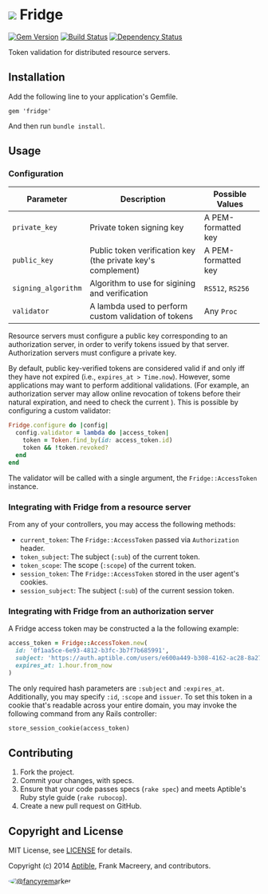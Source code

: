 # ![](https://raw.github.com/aptible/straptible/master/lib/straptible/rails/templates/public.api/icon-60px.png) Fridge

[![Gem Version](https://badge.fury.io/rb/fridge.png)](https://rubygems.org/gems/fridge)
[![Build Status](https://travis-ci.org/aptible/fridge.png?branch=master)](https://travis-ci.org/aptible/fridge)
[![Dependency Status](https://gemnasium.com/aptible/fridge.png)](https://gemnasium.com/aptible/fridge)

Token validation for distributed resource servers.

## Installation

Add the following line to your application's Gemfile.

    gem 'fridge'

And then run `bundle install`.

## Usage

### Configuration

| Parameter | Description | Possible Values |
| --------- | ----------- | --------------- |
| `private_key` | Private token signing key | A PEM-formatted key |
| `public_key` | Public token verification key (the private key's complement) | A PEM-formatted key |
| `signing_algorithm` | Algorithm to use for sigining and verification | `RS512`, `RS256` |
| `validator` | A lambda used to perform custom validation of tokens | Any `Proc` |

Resource servers must configure a public key corresponding to an authorization server, in order to verify tokens issued by that server. Authorization servers must configure a private key.

By default, public key-verified tokens are considered valid if and only iff they have not expired (i.e., `expires_at > Time.now`). However, some applications may want to perform additional validations. (For example, an authorization server may allow online revocation of tokens before their natural expiration, and need to check the current ). This is possible by configuring a custom validator:

```ruby
Fridge.configure do |config|
  config.validator = lambda do |access_token|
    token = Token.find_by(id: access_token.id)
    token && !token.revoked?
  end
end
```

The validator will be called with a single argument, the `Fridge::AccessToken` instance.

### Integrating with Fridge from a resource server

From any of your controllers, you may access the following methods:

* `current_token`: The `Fridge::AccessToken` passed via `Authorization` header.
* `token_subject`: The subject (`:sub`) of the current token.
* `token_scope`: The scope (`:scope`) of the current token.
* `session_token`: The `Fridge::AccessToken` stored in the user agent's cookies.
* `session_subject`: The subject (`:sub`) of the current session token.


### Integrating with Fridge from an authorization server

A Fridge access token may be constructed a la the following example:

```ruby
access_token = Fridge::AccessToken.new(
  id: '0f1aa5ce-6e93-4812-b3fc-3b7f7b685991',
  subject: 'https://auth.aptible.com/users/e600a449-b308-4162-ac28-8a2769ad3f05',
  expires_at: 1.hour.from_now
)
```

The only required hash parameters are `:subject` and `:expires_at`. Additionally, you may specify `:id`, `:scope` and `issuer`. To set this token in a cookie that's readable across your entire domain, you may invoke the following command from any Rails controller:

```ruby
store_session_cookie(access_token)
```

## Contributing

1. Fork the project.
1. Commit your changes, with specs.
1. Ensure that your code passes specs (`rake spec`) and meets Aptible's Ruby style guide (`rake rubocop`).
1. Create a new pull request on GitHub.

## Copyright and License

MIT License, see [LICENSE](LICENSE.md) for details.

Copyright (c) 2014 [Aptible](https://www.aptible.com), Frank Macreery, and contributors.

[<img src="https://s.gravatar.com/avatar/f7790b867ae619ae0496460aa28c5861?s=60" style="border-radius: 50%;" alt="@fancyremarker" />](https://github.com/fancyremarker)

